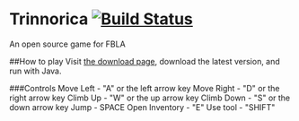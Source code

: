 # Trinnorica [![Build Status](https://travis-ci.org/FBLA-Game/Game.svg?branch=master)](https://travis-ci.org/FBLA-Game/Game)
An open source game for FBLA

##How to play
Visit [the download page](http://vps69891.vps.ovh.ca:8080/job/Trinnorica/ws/downloads/latest), download the latest version, and run with Java.

###Controls
Move Left - "A" or the left arrow key
Move Right - "D" or the right arrow key
Climb Up - "W" or the up arrow key
Climb Down - "S" or the down arrow key
Jump - SPACE
Open Inventory - "E"
Use tool - "SHIFT"
